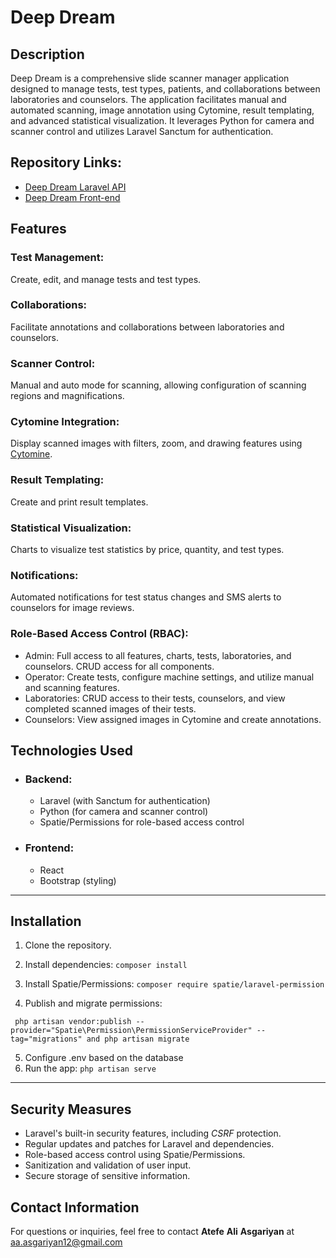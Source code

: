 # Deep Dream

## Description
Deep Dream is a comprehensive slide scanner manager application designed to manage tests, test types, patients, and collaborations between laboratories and counselors. The application facilitates manual and automated scanning, image annotation using Cytomine, result templating, and advanced statistical visualization. It leverages Python for camera and scanner control and utilizes Laravel Sanctum for authentication.

## Repository Links:

- [Deep Dream Laravel API](https://github.com/atefe-aa/deep-dream-api)
- [Deep Dream Front-end](https://github.com/atefe-aa/deep-dream-front-end)


## Features

### Test Management: 
Create, edit, and manage tests and test types.

### Collaborations:
Facilitate annotations and collaborations between laboratories and counselors.

### Scanner Control: 
Manual and auto mode for scanning, allowing configuration of scanning regions and magnifications.

### Cytomine Integration:
Display scanned images with filters, zoom, and drawing features using [Cytomine](https://cytomine.com/).


### Result Templating:
Create and print result templates.

### Statistical Visualization:
Charts to visualize test statistics by price, quantity, and test types.

### Notifications: 
Automated notifications for test status changes and SMS alerts to counselors for image reviews.


### Role-Based Access Control (RBAC):
- Admin: Full access to all features, charts, tests, laboratories, and counselors. CRUD access for all components.
- Operator: Create tests, configure machine settings, and utilize manual and scanning features.
- Laboratories: CRUD access to their tests, counselors, and view completed scanned images of their tests.
- Counselors: View assigned images in Cytomine and create annotations.

## Technologies Used

- ### Backend:

  - Laravel (with Sanctum for authentication)
  - Python (for camera and scanner control)
  - Spatie/Permissions for role-based access control

- ### Frontend:

  - React
  - Bootstrap (styling)

---
  ## Installation
1. Clone the repository.
2. Install dependencies:
```composer install```

3. Install Spatie/Permissions:
```composer require spatie/laravel-permission```

4. Publish and migrate permissions:

 ``` php artisan vendor:publish --provider="Spatie\Permission\PermissionServiceProvider" --tag="migrations" and php artisan migrate```

5. Configure .env based on the database
6. Run the app:
```php artisan serve```
 
---

## Security Measures
- Laravel's built-in security features, including _CSRF_ protection.
- Regular updates and patches for Laravel and dependencies.
- Role-based access control using Spatie/Permissions.
- Sanitization and validation of user input.
- Secure storage of sensitive information.

## Contact Information
For questions or inquiries, feel free to contact **Atefe** **Ali** **Asgariyan** at aa.asgariyan12@gmail.com

